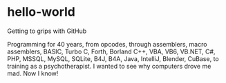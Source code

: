 # hello-world
Getting to grips with GitHub

Programming for 40 years, from opcodes, through assemblers, macro assemblers, BASIC, Turbo C, Forth, Borland C++, VBA, VB6, VB.NET, C#, PHP, MSSQL, MySQL, SQLite, B4J, B4A, Java, IntelliJ, Blender, CuBase, to training as a psychotherapist. I wanted to see why computers drove me mad. Now I know!
